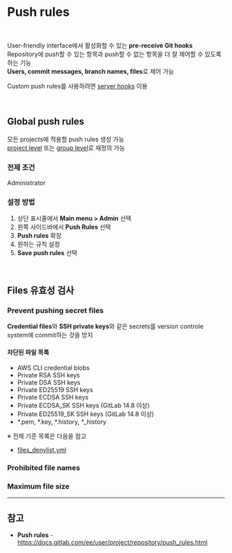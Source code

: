 # Push rules

<br>

User-friendly interface에서 활성화할 수 있는 **pre-receive Git hooks**  
Repository에 push할 수 있는 항목과 push할 수 없는 항목을 더 잘 제어할 수 있도록 하는 기능  
**Users, commit messages, branch names, files**로 제어 가능

Custom push rules를 사용하려면 [server hooks](https://github.com/bigmtn1113/GitLab-Note/blob/master/GitLab/GitLab%20%EA%B4%80%EB%A6%AC/Git%20server%20hooks.md) 이용

<br>

## Global push rules
모든 projects에 적용할 push rules 생성 가능  
[project level](https://docs.gitlab.com/ee/user/project/repository/push_rules.html#override-global-push-rules-per-project) 또는 [group level](https://docs.gitlab.com/ee/user/group/access_and_permissions.html#group-push-rules)로 재정의 가능

### 전제 조건
Administrator

### 설정 방법
1. 상단 표시줄에서 **Main menu > Admin** 선택
2. 왼쪽 사이드바에서 **Push Rules** 선택
3. **Push rules** 확장
4. 원하는 규칙 설정
5. **Save push rules** 선택

<br>

## Files 유효성 검사

### Prevent pushing secret files
**Credential files**와 **SSH private keys**와 같은 secrets를 version controle system에 commit하는 것을 방지  

#### 차단된 파일 목록
- AWS CLI credential blobs
- Private RSA SSH keys
- Private DSA SSH keys
- Private ED25519 SSH keys
- Private ECDSA SSH keys
- Private ECDSA_SK SSH keys (GitLab 14.8 이상)
- Private ED25519_SK SSH keys (GitLab 14.8 이상)
- *.pem, *.key, *.history, *_history

※ 전체 기준 목록은 다음을 참고  
- [files_denylist.yml](https://gitlab.com/gitlab-org/gitlab/-/blob/master/ee/lib/gitlab/checks/files_denylist.yml?_gl=1%2a44221q%2a_ga%2aODY2NzMxODExLjE2NzczMTA1NzM.%2a_ga_ENFH3X7M5Y%2aMTY3NzMyMzg3NS4yLjEuMTY3NzMyNDk2Mi4wLjAuMA..)

### Prohibited file names


### Maximum file size


<hr>

## 참고
- **Push rules** - https://docs.gitlab.com/ee/user/project/repository/push_rules.html

